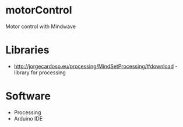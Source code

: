 # motorControl
 Motor control with Mindwave

# Libraries

* http://jorgecardoso.eu/processing/MindSetProcessing/#download -  library for processing


# Software

* Processing
* Arduino IDE




